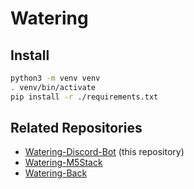 # Watering

## Install

```bash
python3 -m venv venv
. venv/bin/activate
pip install -r ./requirements.txt
```

## Related Repositories

- [Watering-Discord-Bot](https://github.com/hitto-hub/Watering-discord-bot) (this repository)
- [Watering-M5Stack](https://github.com/hitto-hub/M5StackWatering)
- [Watering-Back](https://github.com/hitto-hub/Watering-back)
